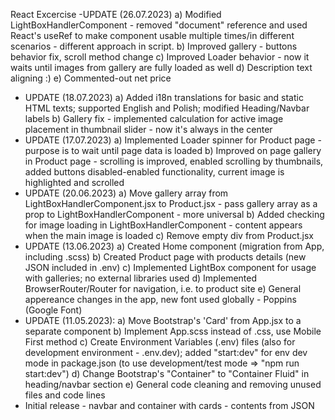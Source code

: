 React Excercise
-UPDATE (26.07.2023)
a) Modified LightBoxHandlerComponent - removed "document" reference and used React's useRef to make component usable multiple times/in different scenarios - different approach in script.
b) Improved gallery - buttons behavior fix, scroll method change
c) Improved Loader behavior - now it waits until images from gallery are fully loaded as well
d) Description text aligning :)
e) Commented-out net price
- UPDATE (18.07.2023)
a) Added i18n translations for basic and static HTML texts; supported English and Polish; modified Heading/Navbar labels
b) Gallery fix - implemented calculation for active image placement in thumbnail slider - now it's always in the center
- UPDATE (17.07.2023)
a) Implemented Loader spinner for Product page - purpose is to wait until page data is loaded
b) Improved on page gallery in Product page - scrolling is improved, enabled scrolling by thumbnails, added buttons disabled-enabled functionality,
current image is highlighted and scrolled
- UPDATE (20.06.2023)
a) Move gallery array from LightBoxHandlerComponent.jsx to Product.jsx - pass gallery array as a prop to LightBoxHandlerComponent - more universal
b) Added checking for image loading in LightBoxHandlerComponent - content appears when the main image is loaded
c) Remove empty div from Product.jsx
- UPDATE (13.06.2023)
a) Created Home component (migration from App, including .scss)
b) Created Product page with products details (new JSON included in .env)
c) Implemented LightBox component for usage with galleries; no external libraries used
d) Implemented BrowserRouter/Router for navigation, i.e. to product site
e) General appereance changes in the app, new font used globally - Poppins (Google Font)
- UPDATE (11.05.2023): 
a) Move Bootstrap's 'Card' from App.jsx to a separate component
b) Implement App.scss instead of .css, use Mobile First method
c) Create Environment Variables (.env) files (also for development environment - .env.dev); added "start:dev" for env dev mode in package.json (to use development/test mode => "npm run start:dev")
d) Change Bootstrap's "Container" to "Container Fluid" in heading/navbar section
e) General code cleaning and removing unused files and code lines
- Initial release - navbar and container with cards - contents from JSON